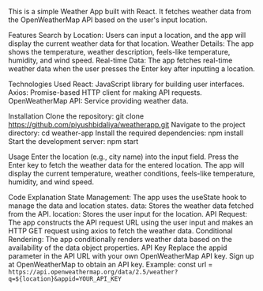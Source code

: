 This is a simple Weather App built with React. It fetches weather data from the OpenWeatherMap API based on the user's input location.

Features
Search by Location: Users can input a location, and the app will display the current weather data for that location.
Weather Details: The app shows the temperature, weather description, feels-like temperature, humidity, and wind speed.
Real-time Data: The app fetches real-time weather data when the user presses the Enter key after inputting a location.

Technologies Used
React: JavaScript library for building user interfaces.
Axios: Promise-based HTTP client for making API requests.
OpenWeatherMap API: Service providing weather data.

Installation
Clone the repository:
git clone https://github.com/piyushbidaliya/weatherapp.git
Navigate to the project directory:
cd weather-app
Install the required dependencies:
npm install
Start the development server:
npm start

Usage
Enter the location (e.g., city name) into the input field.
Press the Enter key to fetch the weather data for the entered location.
The app will display the current temperature, weather conditions, feels-like temperature, humidity, and wind speed.

Code Explanation
State Management: The app uses the useState hook to manage the data and location states.
data: Stores the weather data fetched from the API.
location: Stores the user input for the location.
API Request: The app constructs the API request URL using the user input and makes an HTTP GET request using axios to fetch the weather data.
Conditional Rendering: The app conditionally renders weather data based on the availability of the data object properties.
API Key
Replace the appid parameter in the API URL with your own OpenWeatherMap API key. Sign up at OpenWeatherMap to obtain an API key.
Example:
const url = `https://api.openweathermap.org/data/2.5/weather?q=${location}&appid=YOUR_API_KEY`
